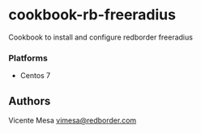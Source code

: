 # cookbook-rb-freeradius

Cookbook to install and configure redborder freeradius
### Platforms

- Centos 7

## Authors
Vicente Mesa <vimesa@redborder.com>
